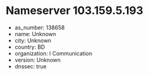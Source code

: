 # Nameserver 103.159.5.193

* as_number: 138658
* name: Unknown
* city: Unknown
* country: BD
* organization: I Communication
* version: Unknown
* dnssec: true
